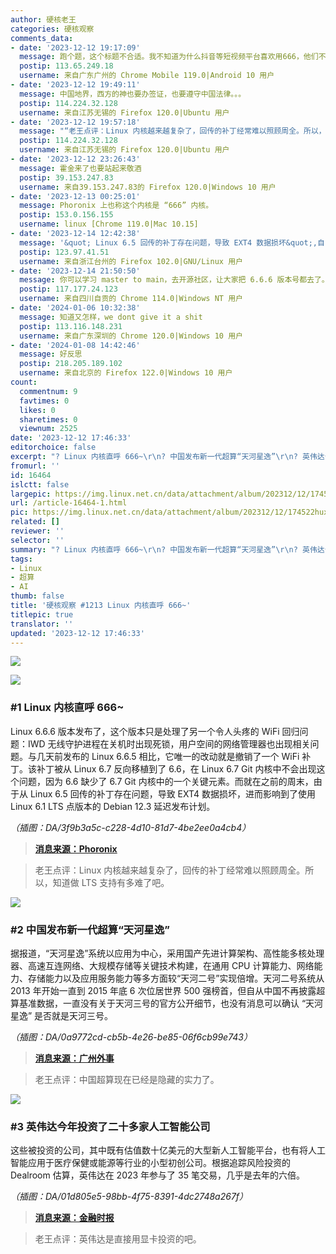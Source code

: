 ```yaml
---
author: 硬核老王
categories: 硬核观察
comments_data:
- date: '2023-12-12 19:17:09'
  message: 跑个题，这个标题不合适。我不知道为什么抖音等短视频平台喜欢用666，他们不知道（在西方）666是恶魔的数字吗？
  postip: 113.65.249.18
  username: 来自广东广州的 Chrome Mobile 119.0|Android 10 用户
- date: '2023-12-12 19:49:11'
  message: 中国地界，西方的神也要办签证，也要遵守中国法律。。。
  postip: 114.224.32.128
  username: 来自江苏无锡的 Firefox 120.0|Ubuntu 用户
- date: '2023-12-12 19:57:18'
  message: "“老王点评：Linux 内核越来越复杂了，回传的补丁经常难以照顾周全。所以，知道做 LTS 支持有多难了吧。”<br />\r\n<br />\r\n——说白了就是事多人少，测试太少。"
  postip: 114.224.32.128
  username: 来自江苏无锡的 Firefox 120.0|Ubuntu 用户
- date: '2023-12-12 23:26:43'
  message: 霍金来了也要站起来敬酒
  postip: 39.153.247.83
  username: 来自39.153.247.83的 Firefox 120.0|Windows 10 用户
- date: '2023-12-13 00:25:01'
  message: Phoronix 上也称这个内核是 “666” 内核。
  postip: 153.0.156.155
  username: linux [Chrome 119.0|Mac 10.15]
- date: '2023-12-14 12:42:38'
  message: '&quot; Linux 6.5 回传的补丁存在问题，导致 EXT4 数据损坏&quot;,自己就中招了,复制数据非常慢,且之后有损坏,之前还以为是硬盘出问题了,使用debian11复制就正常'
  postip: 123.97.41.51
  username: 来自浙江台州的 Firefox 102.0|GNU/Linux 用户
- date: '2023-12-14 21:50:50'
  message: 你可以学习 master to main，去开源社区，让大家把 6.6.6 版本号都去了。
  postip: 117.177.24.123
  username: 来自四川自贡的 Chrome 114.0|Windows NT 用户
- date: '2024-01-06 10:32:38'
  message: 知道又怎样，we dont give it a shit
  postip: 113.116.148.231
  username: 来自广东深圳的 Chrome 120.0|Windows 10 用户
- date: '2024-01-08 14:42:46'
  message: 好反思
  postip: 218.205.189.102
  username: 来自北京的 Firefox 122.0|Windows 10 用户
count:
  commentnum: 9
  favtimes: 0
  likes: 0
  sharetimes: 0
  viewnum: 2525
date: '2023-12-12 17:46:33'
editorchoice: false
excerpt: "? Linux 内核直呼 666~\r\n? 中国发布新一代超算“天河星逸”\r\n? 英伟达今年投资了二十多家人工智能公司\r\n» \r\n»"
fromurl: ''
id: 16464
islctt: false
largepic: https://img.linux.net.cn/data/attachment/album/202312/12/174522hux0jx99auvx0vha.jpg
url: /article-16464-1.html
pic: https://img.linux.net.cn/data/attachment/album/202312/12/174522hux0jx99auvx0vha.jpg.thumb.jpg
related: []
reviewer: ''
selector: ''
summary: "? Linux 内核直呼 666~\r\n? 中国发布新一代超算“天河星逸”\r\n? 英伟达今年投资了二十多家人工智能公司\r\n» \r\n»"
tags:
- Linux
- 超算
- AI
thumb: false
title: '硬核观察 #1213 Linux 内核直呼 666~'
titlepic: true
translator: ''
updated: '2023-12-12 17:46:33'
---
```


![](https://img.linux.net.cn/data/attachment/album/202312/12/174522hux0jx99auvx0vha.jpg)


![](https://img.linux.net.cn/data/attachment/album/202312/12/174531ftaxcq3xdk5q39ri.png)


### #1 Linux 内核直呼 666~


Linux 6.6.6 版本发布了，这个版本只是处理了另一个令人头疼的 WiFi 回归问题：IWD 无线守护进程在关机时出现死锁，用户空间的网络管理器也出现相关问题。与几天前发布的 Linux 6.6.5 相比，它唯一的改动就是撤销了一个 WiFi 补丁。该补丁被从 Linux 6.7 反向移植到了 6.6，在 Linux 6.7 Git 内核中不会出现这个问题，因为 6.6 缺少了 6.7 Git 内核中的一个关键元素。而就在之前的周末，由于从 Linux 6.5 回传的补丁存在问题，导致 EXT4 数据损坏，进而影响到了使用 Linux 6.1 LTS 点版本的 Debian 12.3 延迟发布计划。


*（插图：DA/3f9b3a5c-c228-4d10-81d7-4be2ee0a4cb4）*



> 
> **[消息来源：Phoronix](https://www.phoronix.com/news/Linux-6.6.6-Released)**
> 
> 
> 



> 
> 老王点评：Linux 内核越来越复杂了，回传的补丁经常难以照顾周全。所以，知道做 LTS 支持有多难了吧。
> 
> 
> 


![](https://img.linux.net.cn/data/attachment/album/202312/12/174549g9rb78pyp3bezorb.png)


### #2 中国发布新一代超算“天河星逸”


据报道，“天河星逸”系统以应用为中心，采用国产先进计算架构、高性能多核处理器、高速互连网络、大规模存储等关键技术构建，在通用 CPU 计算能力、网络能力、存储能力以及应用服务能力等多方面较“天河二号”实现倍增。天河二号系统从 2013 年开始一直到 2015 年底 6 次位居世界 500 强榜首，但自从中国不再披露超算基准数据，一直没有关于天河三号的官方公开细节，也没有消息可以确认 “天河星逸” 是否就是天河三号。


*（插图：DA/0a9772cd-cb5b-4e26-be85-06f6cb99e743）*



> 
> **[消息来源：广州外事](https://new.qq.com/rain/a/20231207A07TD500)**
> 
> 
> 



> 
> 老王点评：中国超算现在已经是隐藏的实力了。
> 
> 
> 


![](https://img.linux.net.cn/data/attachment/album/202312/12/174609n2gpr9tto66o7n9y.png)


### #3 英伟达今年投资了二十多家人工智能公司


这些被投资的公司，其中既有估值数十亿美元的大型新人工智能平台，也有将人工智能应用于医疗保健或能源等行业的小型初创公司。根据追踪风险投资的 Dealroom 估算，英伟达在 2023 年参与了 35 笔交易，几乎是去年的六倍。


*（插图：DA/01d805e5-98bb-4f75-8391-4dc2748a267f）*



> 
> **[消息来源：金融时报](https://www.ft.com/content/25337df3-5b98-4dd1-b7a9-035dcc130d6a)**
> 
> 
> 



> 
> 老王点评：英伟达是直接用显卡投资的吧。
> 
> 
>
